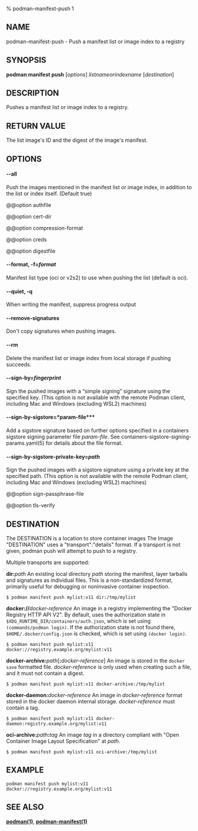% podman-manifest-push 1

## NAME

podman\-manifest\-push - Push a manifest list or image index to a registry

## SYNOPSIS

**podman manifest push** [*options*] _listnameorindexname_ [*destination*]

## DESCRIPTION

Pushes a manifest list or image index to a registry.

## RETURN VALUE

The list image's ID and the digest of the image's manifest.

## OPTIONS

#### **--all**

Push the images mentioned in the manifest list or image index, in addition to
the list or index itself. (Default true)

@@option authfile

@@option cert-dir

@@option compression-format

@@option creds

@@option digestfile

#### **--format**, **-f**=_format_

Manifest list type (oci or v2s2) to use when pushing the list (default is oci).

#### **--quiet**, **-q**

When writing the manifest, suppress progress output

#### **--remove-signatures**

Don't copy signatures when pushing images.

#### **--rm**

Delete the manifest list or image index from local storage if pushing succeeds.

#### **--sign-by**=_fingerprint_

Sign the pushed images with a “simple signing” signature using the specified key. (This option is not available with the remote Podman client, including Mac and Windows (excluding WSL2) machines)

#### **--sign-by-sigstore**=\*param-file\*\*\*

Add a sigstore signature based on further options specified in a containers sigstore signing parameter file _param-file_.
See containers-sigstore-signing-params.yaml(5) for details about the file format.

#### **--sign-by-sigstore-private-key**=_path_

Sign the pushed images with a sigstore signature using a private key at the specified path. (This option is not available with the remote Podman client, including Mac and Windows (excluding WSL2) machines)

@@option sign-passphrase-file

@@option tls-verify

## DESTINATION

The DESTINATION is a location to store container images
The Image "DESTINATION" uses a "transport":"details" format.
If a transport is not given, podman push will attempt to push
to a registry.

Multiple transports are supported:

**dir:**_path_
An existing local directory _path_ storing the manifest, layer tarballs and signatures as individual files. This is a non-standardized format, primarily useful for debugging or noninvasive container inspection.

    $ podman manifest push mylist:v11 dir:/tmp/mylist

**docker://**_docker-reference_
An image in a registry implementing the "Docker Registry HTTP API V2". By default, uses the authorization state in `$XDG_RUNTIME_DIR/containers/auth.json`, which is set using `(commands/podman login)`. If the authorization state is not found there, `$HOME/.docker/config.json` is checked, which is set using `(docker login)`.

    $ podman manifest push mylist:v11 docker://registry.example.org/mylist:v11

**docker-archive:**_path_[**:**_docker-reference_]
An image is stored in the `docker save` formatted file. _docker-reference_ is only used when creating such a file, and it must not contain a digest.

    $ podman manifest push mylist:v11 docker-archive:/tmp/mylist

**docker-daemon:**_docker-reference_
An image in _docker-reference_ format stored in the docker daemon internal storage. _docker-reference_ must contain a tag.

    $ podman manifest push mylist:v11 docker-daemon:registry.example.org/mylist:v11

**oci-archive:**_path_**:**_tag_
An image _tag_ in a directory compliant with "Open Container Image Layout Specification" at _path_.

    $ podman manifest push mylist:v11 oci-archive:/tmp/mylist

## EXAMPLE

```
podman manifest push mylist:v11 docker://registry.example.org/mylist:v11
```

## SEE ALSO

**[podman(1)](commands/podman.md)**, **[podman-manifest(1)](commands/podman-manifest/podman-manifest.md)**
